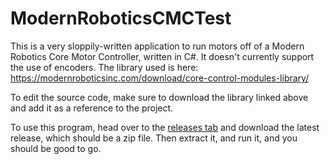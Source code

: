 # ModernRoboticsCMCTest
This is a very sloppily-written application to run motors off of a Modern Robotics Core Motor Controller, written in C#. It doesn't currently support the use of encoders. The library used is here: https://modernroboticsinc.com/download/core-control-modules-library/

To edit the source code, make sure to download the library linked above and add it as a reference to the project.

To use this program, head over to the [releases tab](https://github.com/ftcgrizzlybots11918/ModernRoboticsCMCTest/releases) and download the latest release, which should be a zip file. Then extract it, and run it, and you should be good to go.
